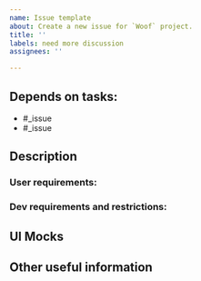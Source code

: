 ```yaml
---
name: Issue template
about: Create a new issue for `Woof` project.
title: ''
labels: need more discussion
assignees: ''

---
```


<!-- This references to the issues that block the current issue-->
## Depends on tasks:
- #_issue
- #_issue

<!-- Provides the general description of the issue-->
## Description

<!-- Describes the requirements from the user's point of view-->
### User requirements:

<!-- Describes any restrictions and requirements from the developer's point of view -->
### Dev requirements and restrictions:

<!-- The links to UI mocks-->
## UI Mocks

<!-- Any additional information that can help to close the issue-->
## Other useful information
